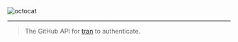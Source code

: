 <img alt="octocat" src="https://github.githubassets.com/images/icons/emoji/octocat.png" />

---

> The GitHub API for [tran](https://github.com/abdfnx/tran) to authenticate.
